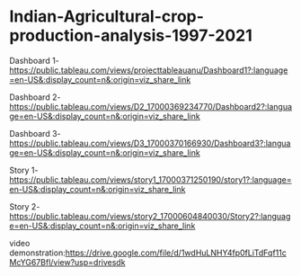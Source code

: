 # Indian-Agricultural-crop-production-analysis-1997-2021


Dashboard 1-https://public.tableau.com/views/projecttableauanu/Dashboard1?:language=en-US&:display_count=n&:origin=viz_share_link


Dashboard 2-https://public.tableau.com/views/D2_17000369234770/Dashboard2?:language=en-US&:display_count=n&:origin=viz_share_link


Dashboard 3-https://public.tableau.com/views/D3_17000370166930/Dashboard3?:language=en-US&:display_count=n&:origin=viz_share_link


Story 1-https://public.tableau.com/views/story1_17000371250190/story1?:language=en-US&:display_count=n&:origin=viz_share_link


Story 2-https://public.tableau.com/views/story2_17000604840030/Story2?:language=en-US&:display_count=n&:origin=viz_share_link


video demonstration:https://drive.google.com/file/d/1wdHuLNHY4fp0fLiTdFqf11cMcYG67Bfl/view?usp=drivesdk
